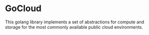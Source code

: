 # GoCloud

This golang library implements a set of abstractions for compute and storage for the most commonly available public cloud environments.